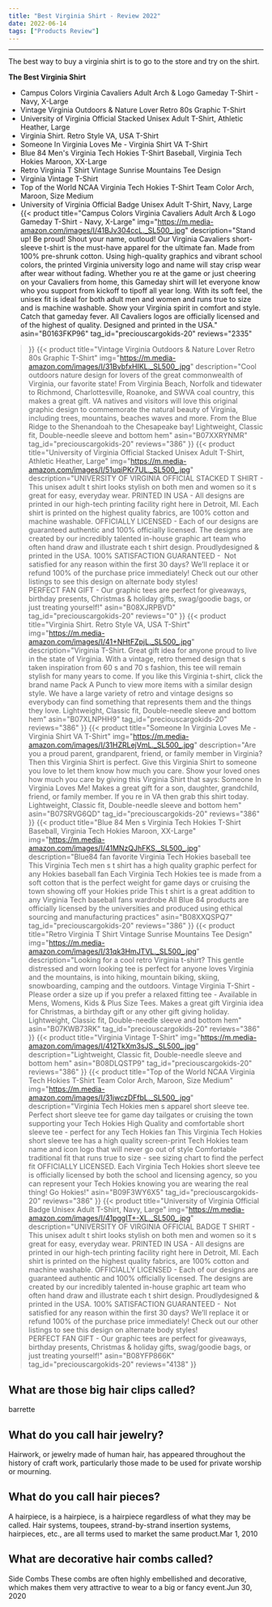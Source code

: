 ```yaml
---
title: "Best Virginia Shirt - Review 2022"
date: 2022-06-14
tags: ["Products Review"]
---
```


---


The best way to buy a virginia shirt is to go to the store and try on the shirt.

**The Best Virginia Shirt**
* Campus Colors Virginia Cavaliers Adult Arch & Logo Gameday T-Shirt - Navy, X-Large
* Vintage Virginia Outdoors & Nature Lover Retro 80s Graphic T-Shirt
* University of Virginia Official Stacked Unisex Adult T-Shirt, Athletic Heather, Large
* Virginia Shirt. Retro Style VA, USA T-Shirt
* Someone In Virginia Loves Me - Virginia Shirt VA T-Shirt
* Blue 84 Men's Virginia Tech Hokies T-Shirt Baseball, Virginia Tech Hokies Maroon, XX-Large
* Retro Virginia T Shirt Vintage Sunrise Mountains Tee Design
* Virginia Vintage T-Shirt
* Top of the World NCAA Virginia Tech Hokies T-Shirt Team Color Arch, Maroon, Size Medium
* University of Virginia Official Badge Unisex Adult T-Shirt, Navy, Large
{{< product 
title="Campus Colors Virginia Cavaliers Adult Arch & Logo Gameday T-Shirt - Navy, X-Large"
img="https://m.media-amazon.com/images/I/41BJv304ccL._SL500_.jpg"
description="Stand up! Be proud! Shout your name, outloud! Our Virginia Cavaliers short-sleeve t-shirt is the must-have apparel for the ultimate fan. Made from 100% pre-shrunk cotton. Using high-quality graphics and vibrant school colors, the printed Virginia university logo and name will stay crisp wear after wear without fading. Whether you re at the game or just cheering on your Cavaliers from home, this Gameday shirt will let everyone know who you support from kickoff to tipoff all year long. With its soft feel, the unisex fit is ideal for both adult men and women and runs true to size and is machine washable. Show your Virginia spirit in comfort and style. Catch that gameday fever. All Cavaliers logos are officially licensed and of the highest of quality. Designed and printed in the USA."
asin="B0163FKP96"
tag_id="preciouscargokids-20"
reviews="2335"
>}} 
{{< product 
title="Vintage Virginia Outdoors & Nature Lover Retro 80s Graphic T-Shirt"
img="https://m.media-amazon.com/images/I/31BvbfxHIKL._SL500_.jpg"
description="Cool outdoors nature design for lovers of the great commonwealth of Virginia, our favorite state! From Virginia Beach, Norfolk and tidewater to Richmond, Charlottesville, Roanoke, and SWVA coal country, this makes a great gift. VA natives and visitors will love this original graphic design to commemorate the natural beauty of Virginia, including trees, mountains, beaches waves and more. From the Blue Ridge to the Shenandoah to the Chesapeake bay! Lightweight, Classic fit, Double-needle sleeve and bottom hem"
asin="B07XXRYNMR"
tag_id="preciouscargokids-20"
reviews="386"
>}} 
{{< product 
title="University of Virginia Official Stacked Unisex Adult T-Shirt, Athletic Heather, Large"
img="https://m.media-amazon.com/images/I/51uqiPKr7UL._SL500_.jpg"
description="UNIVERSITY OF VIRGINIA OFFICIAL STACKED T SHIRT - This unisex adult t shirt looks stylish on both men and women so it s great for easy, everyday wear. PRINTED IN USA - All designs are printed in our high-tech printing facility right here in Detroit, MI. Each shirt is printed on the highest quality fabrics, are 100% cotton and machine washable. OFFICIALLY LICENSED - Each of our designs are guaranteed authentic and 100% officially licensed. The designs are created by our incredibly talented in-house graphic art team who often hand draw and illustrate each t shirt design. Proudlydesigned & printed in the USA. 100% SATISFACTION GUARANTEED -  Not satisfied for any reason within the first 30 days? We’ll replace it or refund 100% of the purchase price immediately! Check out our other listings to see this design on alternate body styles! PERFECT FAN GIFT - Our graphic tees are perfect for giveaways, birthday presents, Christmas & holiday gifts, swag/goodie bags, or just treating yourself!"
asin="B08XJRPBVD"
tag_id="preciouscargokids-20"
reviews="0"
>}} 
{{< product 
title="Virginia Shirt. Retro Style VA, USA T-Shirt"
img="https://m.media-amazon.com/images/I/41+NHtFZpjL._SL500_.jpg"
description="Virginia T-Shirt. Great gift idea for anyone proud to live in the state of Virginia. With a vintage, retro themed design that s taken inspiration from 60 s and 70 s fashion, this tee will remain stylish for many years to come. If you like this Virginia t-shirt, click the brand name  Pack A Punch  to view more items with a similar design style. We have a large variety of retro and vintage designs so everybody can find something that represents them and the things they love. Lightweight, Classic fit, Double-needle sleeve and bottom hem"
asin="B07XLNPHH9"
tag_id="preciouscargokids-20"
reviews="386"
>}} 
{{< product 
title="Someone In Virginia Loves Me - Virginia Shirt VA T-Shirt"
img="https://m.media-amazon.com/images/I/31HZRLejVmL._SL500_.jpg"
description="Are you a proud parent, grandparent, friend, or family member in Virginia? Then this Virginia Shirt is perfect. Give this Virginia Shirt to someone you love to let them know how much you care. Show your loved ones how much you care by giving this Virginia Shirt that says: Someone In Virginia Loves Me! Makes a great gift for a son, daughter, grandchild, friend, or family member. If you re in VA then grab this shirt today. Lightweight, Classic fit, Double-needle sleeve and bottom hem"
asin="B07SRVG6QD"
tag_id="preciouscargokids-20"
reviews="386"
>}} 
{{< product 
title="Blue 84 Men s Virginia Tech Hokies T-Shirt Baseball, Virginia Tech Hokies Maroon, XX-Large"
img="https://m.media-amazon.com/images/I/41MNzQJhFKS._SL500_.jpg"
description="Blue84 fan favorite Virginia Tech Hokies baseball tee This Virginia Tech men s t shirt has a high quality graphic perfect for any Hokies baseball fan Each Virginia Tech Hokies tee is made from a soft cotton that is the perfect weight for game days or cruising the town showing off your Hokies pride This t shirt is a great addition to any Virginia Tech baseball fans wardrobe All Blue 84 products are officially licensed by the universities and produced using ethical sourcing and manufacturing practices"
asin="B08XXQSPQ7"
tag_id="preciouscargokids-20"
reviews="386"
>}} 
{{< product 
title="Retro Virginia T Shirt Vintage Sunrise Mountains Tee Design"
img="https://m.media-amazon.com/images/I/31qk3HmJTVL._SL500_.jpg"
description="Looking for a cool retro Virginia t-shirt? This gentle distressed and worn looking tee is perfect for anyone loves Virginia and the mountains, is into hiking, mountain biking, skiing, snowboarding, camping and the outdoors. Vintage Virginia T-Shirt - Please order a size up if you prefer a relaxed fitting tee - Available in Mens, Womens, Kids & Plus Size Tees. Makes a great gift Virginia idea for Christmas, a birthday gift or any other gift giving holiday. Lightweight, Classic fit, Double-needle sleeve and bottom hem"
asin="B07KWB73RK"
tag_id="preciouscargokids-20"
reviews="386"
>}} 
{{< product 
title="Virginia Vintage T-Shirt"
img="https://m.media-amazon.com/images/I/412TkXm3sJS._SL500_.jpg"
description="Lightweight, Classic fit, Double-needle sleeve and bottom hem"
asin="B08DLQSTP9"
tag_id="preciouscargokids-20"
reviews="386"
>}} 
{{< product 
title="Top of the World NCAA Virginia Tech Hokies T-Shirt Team Color Arch, Maroon, Size Medium"
img="https://m.media-amazon.com/images/I/31jwczDFfbL._SL500_.jpg"
description="Virginia Tech Hokies men s apparel short sleeve tee. Perfect short sleeve tee for game day tailgates or cruising the town supporting your Tech Hokies High Quality and comfortable short sleeve tee - perfect for any Tech Hokies fan This Virginia Tech Hokies short sleeve tee has a high quality screen-print Tech Hokies team name and icon logo that will never go out of style Comfortable traditional fit that runs true to size - see sizing chart to find the perfect fit OFFICIALLY LICENSED. Each Virginia Tech Hokies short sleeve tee is officially licensed by both the school and licensing agency, so you can represent your Tech Hokies knowing you are wearing the real thing! Go Hokies!"
asin="B09F3WY6X5"
tag_id="preciouscargokids-20"
reviews="386"
>}} 
{{< product 
title="University of Virginia Official Badge Unisex Adult T-Shirt, Navy, Large"
img="https://m.media-amazon.com/images/I/41pggIT+-XL._SL500_.jpg"
description="UNIVERSITY OF VIRGINIA OFFICIAL BADGE T SHIRT - This unisex adult t shirt looks stylish on both men and women so it s great for easy, everyday wear. PRINTED IN USA - All designs are printed in our high-tech printing facility right here in Detroit, MI. Each shirt is printed on the highest quality fabrics, are 100% cotton and machine washable. OFFICIALLY LICENSED - Each of our designs are guaranteed authentic and 100% officially licensed. The designs are created by our incredibly talented in-house graphic art team who often hand draw and illustrate each t shirt design. Proudlydesigned & printed in the USA. 100% SATISFACTION GUARANTEED -  Not satisfied for any reason within the first 30 days? We’ll replace it or refund 100% of the purchase price immediately! Check out our other listings to see this design on alternate body styles! PERFECT FAN GIFT - Our graphic tees are perfect for giveaways, birthday presents, Christmas & holiday gifts, swag/goodie bags, or just treating yourself!"
asin="B08YFP866K"
tag_id="preciouscargokids-20"
reviews="4138"
>}} 
## What are those big hair clips called?
barrette

## What do you call hair jewelry?
Hairwork, or jewelry made of human hair, has appeared throughout the history of craft work, particularly those made to be used for private worship or mourning.

## What do you call hair pieces?
A hairpiece, is a hairpiece, is a hairpiece regardless of what they may be called. Hair systems, toupees, strand-by-strand insertion systems, hairpieces, etc., are all terms used to market the same product.Mar 1, 2010

## What are decorative hair combs called?
Side Combs These combs are often highly embellished and decorative, which makes them very attractive to wear to a big or fancy event.Jun 30, 2020

